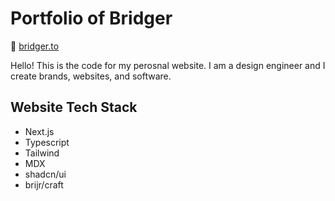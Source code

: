 # Portfolio of Bridger

🔗 [bridger.to](https://bridger.to)

Hello! This is the code for my perosnal website. I am a design engineer and I create brands, websites, and software.

## Website Tech Stack

- Next.js
- Typescript
- Tailwind
- MDX
- shadcn/ui
- brijr/craft
